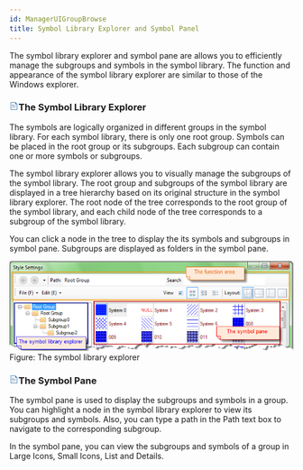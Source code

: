 ```yaml
---
id: ManagerUIGroupBrowse
title: Symbol Library Explorer and Symbol Panel
---  
```



The symbol library explorer and symbol pane are allows you to efficiently manage the subgroups and symbols in the symbol library. The function and appearance of the symbol library explorer are similar to those of the Windows explorer.

### ![](../../img/read.gif)The Symbol Library Explorer

The symbols are logically organized in different groups in the symbol library. For each symbol library, there is only one root group. Symbols can be placed in the root group or its subgroups. Each subgroup can contain one or more symbols or subgroups.

The symbol library explorer allows you to visually manage the subgroups of the symbol library. The root group and subgroups of the symbol library are displayed in a tree hierarchy based on its original structure in the symbol library explorer. The root node of the tree corresponds to the root group of the symbol library, and each child node of the tree corresponds to a subgroup of the symbol library.

You can click a node in the tree to display the its symbols and subgroups in symbol pane. Subgroups are displayed as folders in the symbol pane.

![](img-en/ManagerUIGroupBrowse.png)  
Figure: The symbol library explorer  
  
### ![](../../img/read.gif)The Symbol Pane

The symbol pane is used to display the subgroups and symbols in a group. You can highlight a node in the symbol library explorer to view its subgroups and symbols. Also, you can type a path in the Path text box to navigate to the corresponding subgroup.

In the symbol pane, you can view the subgroups and symbols of a group in Large Icons, Small Icons, List and Details.
